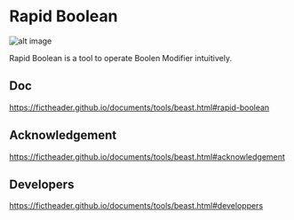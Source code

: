 # Rapid Boolean
![alt image](https://img.shields.io/badge/Blender-2.79b-blue.svg)

Rapid Boolean is a tool to operate Boolen Modifier intuitively.
## Doc
https://fictheader.github.io/documents/tools/beast.html#rapid-boolean
## Acknowledgement
https://fictheader.github.io/documents/tools/beast.html#acknowledgement
## Developers
https://fictheader.github.io/documents/tools/beast.html#developpers
